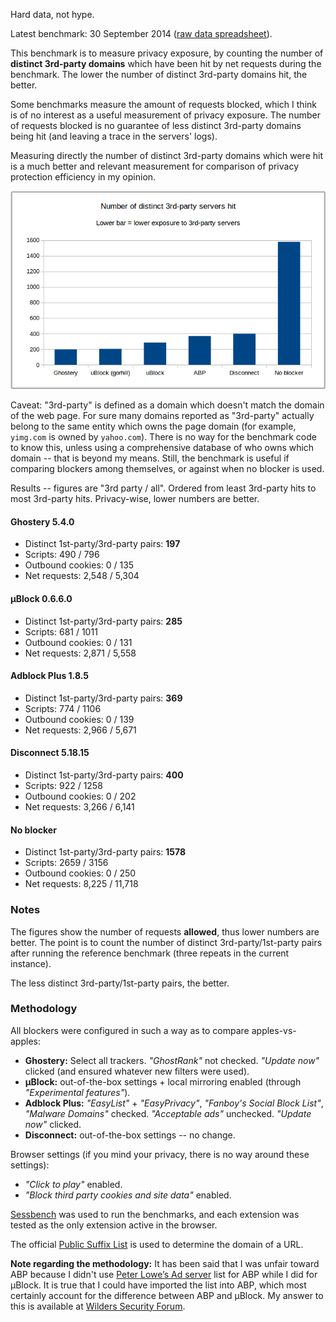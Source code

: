 Hard data, not hype.

Latest benchmark: 30 September 2014 ([raw data spreadsheet](https://github.com/gorhill/uBlock/blob/master/doc/benchmarks/privex-201409-30.ods)).

This benchmark is to measure privacy exposure, by counting the number of **distinct 3rd-party domains** which
have been hit by net requests during the benchmark. The lower the number of distinct 3rd-party domains hit, the better.

Some benchmarks measure the amount of requests blocked, which I think is of no interest as a useful
measurement of privacy exposure. The number of requests blocked is no guarantee of less distinct 3rd-party domains being hit (and leaving a trace in the servers' logs).

Measuring directly the number of distinct 3rd-party domains which were hit is a much better and relevant measurement for comparison of privacy protection efficiency in my opinion.

![Privacy benchmark graph](https://raw.githubusercontent.com/gorhill/uBlock/master/doc/benchmarks/privex-201409-30.png)

Caveat: "3rd-party" is defined as a domain which doesn't match the domain of the web page. For sure many 
domains reported as "3rd-party" actually belong to the same entity which owns the page domain (for example, `yimg.com` is owned by `yahoo.com`). There is no way for the benchmark code to know this, unless using a comprehensive database of who owns which domain -- that is beyond my means. Still, the benchmark is useful if comparing blockers among themselves, or against when no blocker is used.

Results -- figures are "3rd party / all". Ordered from least 3rd-party hits to most 3rd-party hits. Privacy-wise, lower numbers are better.

#### Ghostery 5.4.0

- Distinct 1st-party/3rd-party pairs: **197**
- Scripts: 490 / 796
- Outbound cookies: 0 / 135
- Net requests: 2,548 / 5,304

#### µBlock 0.6.6.0

- Distinct 1st-party/3rd-party pairs: **285**
- Scripts: 681 / 1011
- Outbound cookies: 0 / 131
- Net requests: 2,871 / 5,558

#### Adblock Plus 1.8.5

- Distinct 1st-party/3rd-party pairs: **369**
- Scripts: 774 / 1106
- Outbound cookies: 0 / 139
- Net requests: 2,966 / 5,671

#### Disconnect 5.18.15

- Distinct 1st-party/3rd-party pairs: **400**
- Scripts: 922 / 1258
- Outbound cookies: 0 / 202
- Net requests: 3,266 / 6,141

#### No blocker

- Distinct 1st-party/3rd-party pairs: **1578**
- Scripts: 2659 / 3156
- Outbound cookies: 0 / 250
- Net requests: 8,225 / 11,718

### Notes

The figures show the number of requests **allowed**, thus lower numbers are better. 
The point is to count the number of distinct 3rd-party/1st-party pairs after running 
the reference benchmark (three repeats in the current instance).

The less distinct 3rd-party/1st-party pairs, the better.

### Methodology

All blockers were configured in such a way as to compare apples-vs-apples:

- **Ghostery:** Select all trackers. _"GhostRank"_ not checked. _"Update now"_ clicked (and ensured whatever new filters were used).
- **µBlock:** out-of-the-box settings + local mirroring enabled (through _"Experimental features"_).
- **Adblock Plus:** _"EasyList"_ + _"EasyPrivacy"_, _"Fanboy's Social Block List"_, _"Malware Domains"_ checked. _"Acceptable ads"_ unchecked. _"Update now"_ clicked.
- **Disconnect:** out-of-the-box settings -- no change.

Browser settings (if you mind your privacy, there is no way around these settings):
- _"Click to play"_ enabled.
- _"Block third party cookies and site data"_ enabled.

[Sessbench](https://github.com/gorhill/sessbench) was used to run the benchmarks, 
and each extension was tested as the only extension active in the browser.

The official [Public Suffix List](https://publicsuffix.org/list/) is used to determine the domain of a URL.

**Note regarding the methodology:** It has been said that I was unfair toward ABP because I didn't
use [Peter Lowe’s Ad server](http://pgl.yoyo.org/) list for ABP while I did for µBlock. It is
true that I could have imported the list into ABP, which most certainly account for the difference
between ABP and µBlock. My answer to this is available at [Wilders Security Forum](http://www.wilderssecurity.com/threads/%C2%B5block-a-lean-and-fast-blocker.365273/page-3#post-2386023).